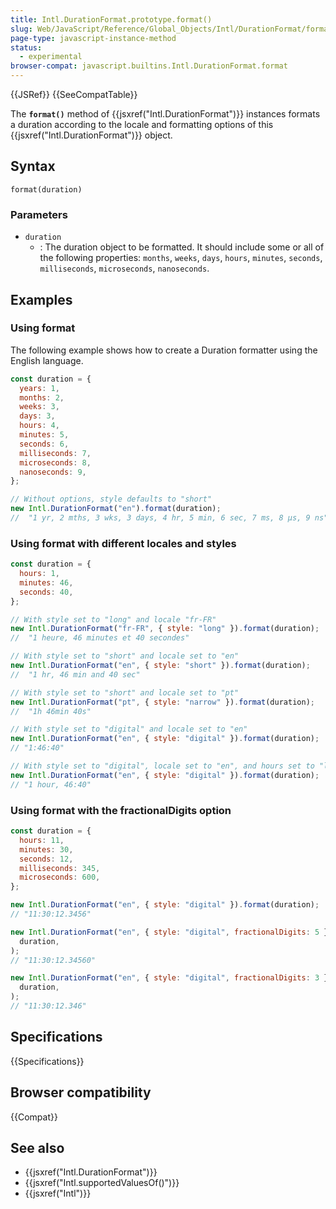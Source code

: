 ```yaml
---
title: Intl.DurationFormat.prototype.format()
slug: Web/JavaScript/Reference/Global_Objects/Intl/DurationFormat/format
page-type: javascript-instance-method
status:
  - experimental
browser-compat: javascript.builtins.Intl.DurationFormat.format
---
```


{{JSRef}} {{SeeCompatTable}}

The **`format()`** method of {{jsxref("Intl.DurationFormat")}} instances formats a duration according to the locale and formatting options of this {{jsxref("Intl.DurationFormat")}} object.

## Syntax

```js-nolint
format(duration)
```

### Parameters

- `duration`
  - : The duration object to be formatted. It should include some or all of the following properties: `months`, `weeks`, `days`, `hours`, `minutes`, `seconds`, `milliseconds`, `microseconds`, `nanoseconds`.

## Examples

### Using format

The following example shows how to create a Duration formatter using the English language.

```js
const duration = {
  years: 1,
  months: 2,
  weeks: 3,
  days: 3,
  hours: 4,
  minutes: 5,
  seconds: 6,
  milliseconds: 7,
  microseconds: 8,
  nanoseconds: 9,
};

// Without options, style defaults to "short"
new Intl.DurationFormat("en").format(duration);
//  "1 yr, 2 mths, 3 wks, 3 days, 4 hr, 5 min, 6 sec, 7 ms, 8 μs, 9 ns"
```

### Using format with different locales and styles

```js
const duration = {
  hours: 1,
  minutes: 46,
  seconds: 40,
};

// With style set to "long" and locale "fr-FR"
new Intl.DurationFormat("fr-FR", { style: "long" }).format(duration);
//  "1 heure, 46 minutes et 40 secondes"

// With style set to "short" and locale set to "en"
new Intl.DurationFormat("en", { style: "short" }).format(duration);
//  "1 hr, 46 min and 40 sec"

// With style set to "short" and locale set to "pt"
new Intl.DurationFormat("pt", { style: "narrow" }).format(duration);
//  "1h 46min 40s"

// With style set to "digital" and locale set to "en"
new Intl.DurationFormat("en", { style: "digital" }).format(duration);
// "1:46:40"

// With style set to "digital", locale set to "en", and hours set to "long"
new Intl.DurationFormat("en", { style: "digital" }).format(duration);
// "1 hour, 46:40"
```

### Using format with the fractionalDigits option

```js
const duration = {
  hours: 11,
  minutes: 30,
  seconds: 12,
  milliseconds: 345,
  microseconds: 600,
};

new Intl.DurationFormat("en", { style: "digital" }).format(duration);
// "11:30:12.3456"

new Intl.DurationFormat("en", { style: "digital", fractionalDigits: 5 }).format(
  duration,
);
// "11:30:12.34560"

new Intl.DurationFormat("en", { style: "digital", fractionalDigits: 3 }).format(
  duration,
);
// "11:30:12.346"
```

## Specifications

{{Specifications}}

## Browser compatibility

{{Compat}}

## See also

- {{jsxref("Intl.DurationFormat")}}
- {{jsxref("Intl.supportedValuesOf()")}}
- {{jsxref("Intl")}}
